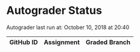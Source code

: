 # Autograder Status
Autograder last run at: October 10, 2018 at 20:40

| GitHub ID | Assignment | Graded Branch |
|-----------|------------|---------------|
